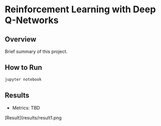 # Reinforcement Learning with Deep Q-Networks

## Overview
Brief summary of this project.

## How to Run
```bash
jupyter notebook
```

## Results
- Metrics: TBD

[Result](results/result1.png

